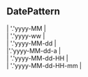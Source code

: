 
## DatePattern
| '.'yyyy-MM |  
| '.'yyyy-ww |  
| '.'yyyy-MM-dd |  
|'.'yyyy-MM-dd-a |  
| '.'yyyy-MM-dd-HH |  
| '.'yyyy-MM-dd-HH-mm |  
